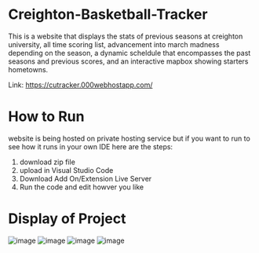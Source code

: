 # Creighton-Basketball-Tracker
This is a website that displays the stats of previous seasons at creighton university, all time scoring list, advancement into march madness depending on the season, a dynamic scheldule that encompasses the past seasons and previous scores, and an interactive mapbox showing starters hometowns.

Link: https://cutracker.000webhostapp.com/

# How to Run
website is being hosted on private hosting service but if you want to run to see how it runs in your own IDE here are the steps:
1) download zip file
2) upload in Visual Studio Code
3) Download Add On/Extension Live Server
4) Run the code and edit howver you like

# Display of Project
![image](https://github.com/Jborch1/Creighton-Basketball-Tracker/assets/122740699/321e8874-93b6-4891-bc24-472101378c8a)
![image](https://github.com/Jborch1/Creighton-Basketball-Tracker/assets/122740699/e06df717-be81-426e-8229-4813cc4ddf78)
![image](https://github.com/Jborch1/Creighton-Basketball-Tracker/assets/122740699/faaa4817-5afc-4d18-9c38-4729c0f25609)
![image](https://github.com/Jborch1/Creighton-Basketball-Tracker/assets/122740699/3b220656-521f-4f9f-b9e2-4359bdc28202)





